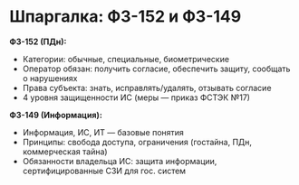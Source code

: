 # Шпаргалка: ФЗ-152 и ФЗ-149

**ФЗ-152 (ПДн):**
- Категории: обычные, специальные, биометрические
- Оператор обязан: получить согласие, обеспечить защиту, сообщать о нарушениях
- Права субъекта: знать, исправлять/удалять, отзывать согласие
- 4 уровня защищенности ИС (меры — приказ ФСТЭК №17)

**ФЗ-149 (Информация):**
- Информация, ИС, ИТ — базовые понятия
- Принципы: свобода доступа, ограничения (гостайна, ПДн, коммерческая тайна)
- Обязанности владельца ИС: защита информации, сертифицированные СЗИ для гос. систем

